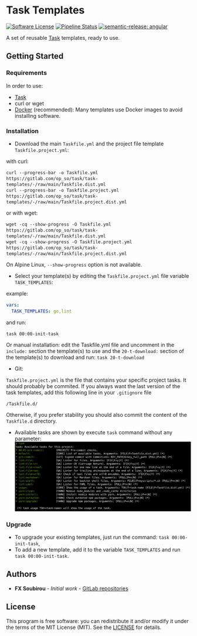 # Task Templates

[![Software License](https://img.shields.io/badge/license-MIT-informational.svg?style=flat)](LICENSE)
[![Pipeline Status](https://gitlab.com/op_so/task/task-templates/badges/main/pipeline.svg)](https://gitlab.com/op_so/task/task-templates/pipelines)
[![semantic-release: angular](https://img.shields.io/badge/semantic--release-angular-e10079?logo=semantic-release)](https://github.com/semantic-release/semantic-release)

A set of reusable [Task](https://taskfile.dev) templates, ready to use.

## Getting Started

### Requirements

In order to use:

* [Task](https://taskfile.dev)
* curl or wget
* [Docker](https://docs.docker.com/engine/install/) (recommended): Many templates use Docker images to avoid installing software.

### Installation

* Download the main `Taskfile.yml` and the project file template `Taskfile.project.yml`:

with curl:

```shell
curl --progress-bar -o Taskfile.yml https://gitlab.com/op_so/task/task-templates/-/raw/main/Taskfile.dist.yml
curl --progress-bar -o Taskfile.project.yml https://gitlab.com/op_so/task/task-templates/-/raw/main/Taskfile.project.dist.yml
```

or with wget:

```shell
wget -cq --show-progress -O Taskfile.yml https://gitlab.com/op_so/task/task-templates/-/raw/main/Taskfile.dist.yml
wget -cq --show-progress -O Taskfile.project.yml https://gitlab.com/op_so/task/task-templates/-/raw/main/Taskfile.project.dist.yml
```

On Alpine Linux, `--show-progress` option is not available.

* Select your template(s) by editing the `Taskfile.project.yml` file variable `TASK_TEMPLATES`:

example:

```yaml
vars:
  TASK_TEMPLATES: go,lint
```

and run:

```shell
task 00:00-init-task
```

Or manual installation: edit the Taskfile.yml file and uncomment in the `include:` section the template(s) to use and the `20-t-download:` section of the template(s) to download and run: `task 20-t-download`

* Git:

`Taskfile.project.yml` is the file that contains your specific project tasks. It should probably be commited.
If you always want the last version of the task templates, add this following line in your `.gitignore` file

```shell
/Taskfile.d/
```

Otherwise, if you prefer stability you should also commit the content of the `Taskfile.d` directory.

* Available tasks are shown by execute `task` command without any parameter:
![Available tasks](tasks-list.png "Available tasks")

### Upgrade

* To upgrade your existing templates, just run the command: `task 00:00-init-task`,
* To add a new template, add it to the variable `TASK_TEMPLATES` and run `task 00:00-init-task`.

## Authors

* **FX Soubirou** - *Initial work* - [GitLab repositories](https://gitlab.com/op_so)

## License

This program is free software: you can redistribute it and/or modify it under the terms of the MIT License (MIT). See the [LICENSE](https://opensource.org/licenses/MIT) for details.
